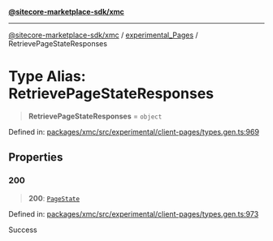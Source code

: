 [**@sitecore-marketplace-sdk/xmc**](../../../../README.md)

***

[@sitecore-marketplace-sdk/xmc](../../../../README.md) / [experimental\_Pages](../README.md) / RetrievePageStateResponses

# Type Alias: RetrievePageStateResponses

> **RetrievePageStateResponses** = `object`

Defined in: [packages/xmc/src/experimental/client-pages/types.gen.ts:969](https://github.com/Sitecore/marketplace-sdk/blob/main/packages/xmc/src/experimental/client-pages/types.gen.ts#L969)

## Properties

### 200

> **200**: [`PageState`](PageState.md)

Defined in: [packages/xmc/src/experimental/client-pages/types.gen.ts:973](https://github.com/Sitecore/marketplace-sdk/blob/main/packages/xmc/src/experimental/client-pages/types.gen.ts#L973)

Success
